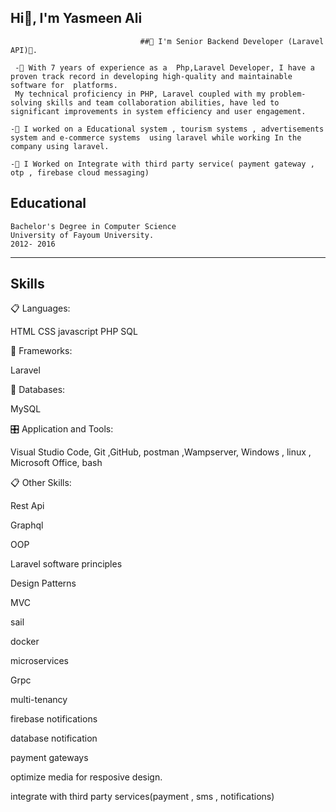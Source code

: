 ## Hi👋, I'm Yasmeen Ali

                                 ##🌟 I'm Senior Backend Developer (Laravel API)🌟.
```
 -🌱 With 7 years of experience as a  Php,Laravel Developer, I have a proven track record in developing high-quality and maintainable software for  platforms.
 My technical proficiency in PHP, Laravel coupled with my problem-solving skills and team collaboration abilities, have led to significant improvements in system efficiency and user engagement.

-🔭 I worked on a Educational system , tourism systems , advertisements system and e-commerce systems  using laravel while working In the company using laravel.

-🔭 I Worked on Integrate with third party service( payment gateway , otp , firebase cloud messaging)

```
Educational
---
```
Bachelor's Degree in Computer Science
University of Fayoum University.
2012- 2016
```
---
 Skills
 ---
 📋 Languages:

 HTML CSS javascript  PHP SQL

🎨 Frameworks:

 Laravel 

💾 Databases:

  MySQL

🎛️ Application and Tools:

Visual Studio Code, Git ,GitHub, postman ,Wampserver, Windows , linux , Microsoft Office, bash

📋 Other Skills:

Rest Api

Graphql

OOP

Laravel software principles

Design Patterns

MVC

sail

docker

microservices

Grpc

multi-tenancy

firebase notifications

database notification

payment gateways

optimize media for resposive design.

integrate with third party services(payment , sms , notifications)






<!--z
**YasmeenAli31/YasmeenAli31** is a ✨ _special_ ✨ repository because its `README.md` (this file) appears on your GitHub profile.

Here are some ideas to get you started:

- 🔭 I’m currently working on ...
- 🌱 I’m currently learning ...
- 👯 I’m looking to collaborate on ...
- 🤔 I’m looking for help with ...
- 💬 Ask me about ...
- 📫 How to reach me: ...
- 😄 Pronouns: ...
- ⚡ Fun fact: ...
-->
